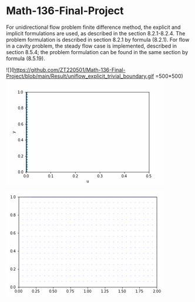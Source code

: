 # Math-136-Final-Project
For unidirectional flow problem finite difference method, the explicit and implicit formulations are used, as described in the section 8.2.1-8.2.4. The problem formulation is described in section 8.2.1 by formula (8.2.1). For flow in a cavity problem, the steady flow case is implemented, described in section 8.5.4; the problem formulation can be found in the same section by formula (8.5.19).


![](https://github.com/ZT220501/Math-136-Final-Project/blob/main/Result/uniflow_explicit_trivial_boundary.gif =500*500) 
![](https://github.com/ZT220501/Math-136-Final-Project/blob/main/Result/uniflow_explicit_trivial_boundary_unstable.gif)



![](https://github.com/ZT220501/Math-136-Final-Project/blob/main/Result/Low_Reynold_Simulation_Re2.gif)
